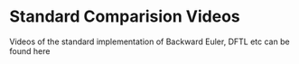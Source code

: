 # Standard Comparision Videos

Videos of the standard implementation of Backward Euler, DFTL etc can be found here
